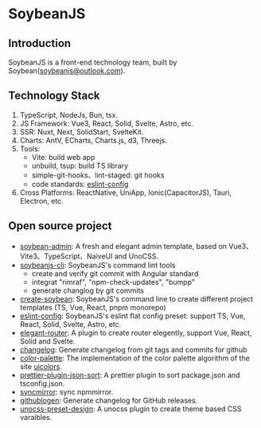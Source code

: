 # SoybeanJS

## Introduction

SoybeanJS is a front-end technology team, built by Soybean(soybeanjs@outlook.com).

## Technology Stack

1. TypeScript, NodeJs, Bun, tsx.
2. JS Framework: Vue3, React, Solid, Svelte, Astro, etc.
3. SSR: Nuxt, Next, SolidStart, SvelteKit.
4. Charts: AntV, ECharts, Charts.js, d3, Threejs.
5. Tools:
      - Vite: build web app
      - unbuild, tsup: build TS library
      - simple-git-hooks、lint-staged: git hooks
      - code standards: [eslint-config](https://github.com/soybeanjs/eslint-config)
6. Cross Platforms: ReactNative, UniApp, Ionic(CapacitorJS), Tauri, Electron, etc.

## Open source project

- [soybean-admin](https://github.com/honghuangdc/soybean-admin): A fresh and elegant admin template, based on Vue3、Vite3、TypeScript、NaiveUI and UnoCSS.
- [soybeanjs-cli](https://github.com/soybeanjs/cli): SoybeanJS's command lint tools
  - create and verify git commit with Angular standard
  - integrat "rimraf", "npm-check-updates", "bumpp"
  - generate changlog by git commits
- [create-soybean](https://github.com/soybeanjs/cli/tree/main/packages/create-soybean): SoybeanJS's command line to create different project templates (TS, Vue, React, pnpm monorepo)
- [eslint-config](https://github.com/soybeanjs/eslint-config): SoybeanJS's eslint flat config preset: support TS, Vue, React, Solid, Svelte, Astro, etc.
- [elegant-router](https://github.com/soybeanjs/elegant-router): A plugin to create router elegently, support Vue, React, Solid and Svelte.
- [changelog](https://github.com/soybeanjs/changelog): Generate changelog from git tags and commits for github
- [color-palette](https://github.com/soybeanjs/color-palette): The implementation of the color palette algorithm of the site [uicolors](https://uicolors.app/create).
- [prettier-plugin-json-sort](https://github.com/soybeanjs/prettier-plugin-json-sort): A prettier plugin to sort package.json and tsconfig.json.
- [syncmirror](https://github.com/soybeanjs/syncmirror): sync npmmirror.
- [githublogen](https://github.com/soybeanjs/changelog/tree/main/packages/githublogen): Generate changelog for GitHub releases.
- [unocss-preset-design](https://github.com/soybeanjs/unocss-preset-design): A unocss plugin to create theme based CSS varaibles.
